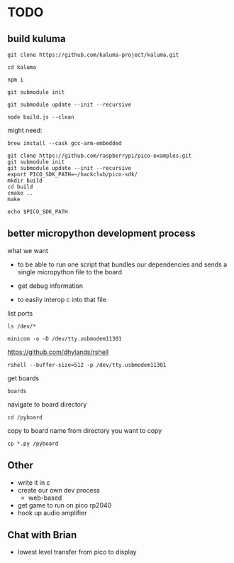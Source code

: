 # TODO

## build kuluma

```
git clone https://github.com/kaluma-project/kaluma.git
```

```
cd kaluma
```

```
npm i
```

```
git submodule init
```

```
git submodule update --init --recursive
```

```
node build.js --clean
```

might need:

```
brew install --cask gcc-arm-embedded
```


```
git clone https://github.com/raspberrypi/pico-examples.git
git submodule init
git submodule update --init --recursive
export PICO_SDK_PATH=~/hackclub/pico-sdk/
mkdir build
cd build
cmake ..
make
```

```
echo $PICO_SDK_PATH
```

## better micropython development process

what we want

- to be able to run one script that bundles our dependencies and sends a single micropython file to the board

- get debug information

- to easily interop c into that file

list ports

```
ls /dev/*
```

```
minicom -o -D /dev/tty.usbmodem11301
```

https://github.com/dhylands/rshell

```
rshell --buffer-size=512 -p /dev/tty.usbmodem11301
```

get boards
```
boards
```

navigate to board directory
```
cd /pyboard
```

copy to board name from directory you want to copy
```
cp *.py /pyboard
```

## Other

- write it in c
- create our own dev process
  - web-based
- get game to run on pico rp2040
- hook up audio amplifier


## Chat with Brian

- lowest level transfer from pico to display


